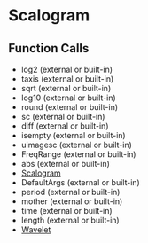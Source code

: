 # Scalogram

## Function Calls
- log2 (external or built-in)
- taxis (external or built-in)
- sqrt (external or built-in)
- log10 (external or built-in)
- round (external or built-in)
- sc (external or built-in)
- diff (external or built-in)
- isempty (external or built-in)
- uimagesc (external or built-in)
- FreqRange (external or built-in)
- abs (external or built-in)
- [Scalogram](Scalogram.md)
- DefaultArgs (external or built-in)
- period  (external or built-in)
- mother  (external or built-in)
- time (external or built-in)
- length (external or built-in)
- [Wavelet](Wavelet.md)
